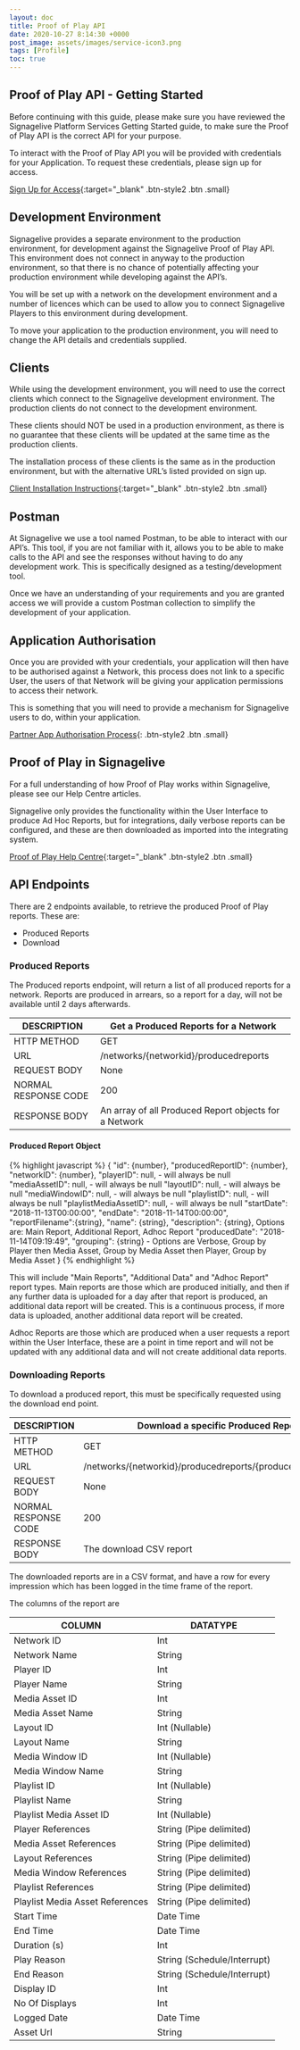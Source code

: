 ```yaml
---
layout: doc
title: Proof of Play API
date: 2020-10-27 8:14:30 +0000
post_image: assets/images/service-icon3.png
tags: [Profile]
toc: true
---
```

## Proof of Play API - Getting Started

Before continuing with this guide, please make sure you have reviewed the Signagelive Platform Services Getting Started guide, to make sure the Proof of Play API is the correct API for your purpose.

To interact with the Proof of Play API you will be provided with credentials for your Application. To request these credentials, please sign up for access.

[Sign Up for Access](https://docs.google.com/forms/d/e/1FAIpQLScbomALViAsRf3gT562utIXbcLWP17JcLYaJhhnvDQLvrQOCQ/viewform){:target="_blank" .btn-style2 .btn .small}

## Development Environment

Signagelive provides a separate environment to the production environment, for development against the Signagelive Proof of Play API. This environment does not connect in anyway to the production environment, so that there is no chance of potentially affecting your production environment while developing against the API’s.

You will be set up with a network on the development environment and a number of licences which can be used to allow you to connect Signagelive Players to this environment during development.

To move your application to the production environment, you will need to change the API details and credentials supplied.

## Clients

While using the development environment, you will need to use the correct clients which connect to the Signagelive development environment. The production clients do not connect to the development environment.

These clients should NOT be used in a production environment, as there is no guarantee that these clients will be updated at the same time as the production clients.

The installation process of these clients is the same as in the production environment, but with the alternative URL’s listed provided on sign up.

[Client Installation Instructions](https://support.signagelive.com/hc/en-us/articles/115000111391){:target="_blank" .btn-style2 .btn .small}

## Postman

At Signagelive we use a tool named Postman, to be able to interact with our API’s. This tool, if you are not familiar with it, allows you to be able to make calls to the API and see the responses without having to do any development work. This is specifically designed as a testing/development tool.

Once we have an understanding of your requirements and you are granted access we will provide a custom Postman collection to simplify the development of your application.

## Application Authorisation

Once you are provided with your credentials, your application will then have to be authorised against a Network, this process does not link to a specific User, the users of that Network will be giving your application permissions to access their network.

This is something that you will need to provide a mechanism for Signagelive users to do, within your application.

[Partner App Authorisation Process](/api/partner-app-authorization){: .btn-style2 .btn .small}

## Proof of Play in Signagelive

For a full understanding of how Proof of Play works within Signagelive, please see our Help Centre articles.

Signagelive only provides the functionality within the User Interface to produce Ad Hoc Reports, but for integrations, daily verbose reports can be configured, and these are then downloaded as imported into the integrating system.

[Proof of Play Help Centre](https://support.signagelive.com/hc/en-us/sections/115000898331-Using-Signagelive-Analytics){:target="_blank" .btn-style2 .btn .small}

## API Endpoints
There are 2 endpoints available, to retrieve the produced Proof of Play reports. These are:

- Produced Reports
- Download

### Produced Reports
The Produced reports endpoint, will return a list of all produced reports for a network. Reports are produced in arrears, so a report for a day, will not be available until 2 days afterwards.

| DESCRIPTION          | Get a Produced Reports for a Network   |
|----------------------|------------------------|
| HTTP METHOD          | GET                    |
| URL                  | /networks/{networkid}/producedreports |
| REQUEST BODY         | None                   |
| NORMAL RESPONSE CODE | 200                    |
| RESPONSE BODY        | An array of all Produced Report objects for a Network       |
 

#### Produced Report Object

{% highlight javascript %}
{
    "id": {number},
    "producedReportID": {number},
    "networkID": {number},
    "playerID": null, - will always be null
    "mediaAssetID": null, - will always be null
    "layoutID": null, - will always be null
    "mediaWindowID": null, - will always be null
    "playlistID": null, - will always be null
    "playlistMediaAssetID": null, - will always be null
    "startDate": "2018-11-13T00:00:00", 
    "endDate": "2018-11-14T00:00:00",
    "reportFilename":{string},
    "name": {string},
    "description": {string}, Options are: Main Report, Additional Report, Adhoc Report
    "producedDate": "2018-11-14T09:19:49",
    "grouping": {string} - Options are Verbose, Group by Player then Media Asset, Group by Media Asset then Player, Group by Media Asset
}
{% endhighlight %}

This will include "Main Reports", "Additional Data" and "Adhoc Report" report types. Main reports are those which are produced initially, and then if any further data is uploaded for a day after that report is produced, an additional data report will be created. This is a continuous process, if more data is uploaded, another additional data report will be created.

Adhoc Reports are those which are produced when a user requests a report within the User Interface, these are a point in time report and will not be updated with any additional data and will not create additional data reports.

### Downloading Reports
To download a produced report, this must be specifically requested using the download end point.

| DESCRIPTION          | Download a specific Produced Report by ID    |
|----------------------|------------------------|
| HTTP METHOD          | GET                    |
| URL                  | /networks/{networkid}/producedreports/{producedreportid}/download |
| REQUEST BODY         | None                   |
| NORMAL RESPONSE CODE | 200                    |
| RESPONSE BODY        | The download CSV report       |

The downloaded reports are in a CSV format, and have a row for every impression which has been logged in the time frame of the report.

The columns of the report are

| COLUMN                   | DATATYPE                                     |
|------------------------|-------------------------------------------------|
|Network ID | Int |
|Network Name | String |
|Player ID | Int |
|Player Name | String |
|Media Asset ID | Int |
|Media Asset Name | String |
|Layout ID | Int (Nullable) |
|Layout Name | String |
|Media Window ID | Int (Nullable) |
|Media Window Name | String |
|Playlist ID | Int (Nullable) |
|Playlist Name | String |
|Playlist Media Asset ID | Int (Nullable) |
|Player References | String (Pipe delimited) |
|Media Asset References | String (Pipe delimited) |
|Layout References | String (Pipe delimited) |
|Media Window References | String (Pipe delimited) |
|Playlist References | String (Pipe delimited) |
|Playlist Media Asset References | String (Pipe delimited) |
|Start Time | Date Time |
|End Time | Date Time |
|Duration (s) | Int |
|Play Reason | String (Schedule/Interrupt) |
|End Reason | String (Schedule/Interrupt) |
|Display ID | Int |
|No Of Displays | Int |
|Logged Date | Date Time |
|Asset Url | String |